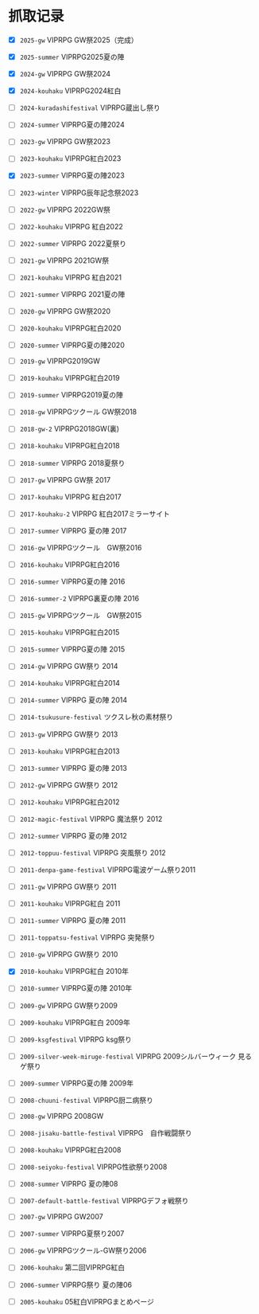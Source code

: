 # 抓取记录

- [x] `2025-gw` VIPRPG GW祭2025（完成）
- [x] `2025-summer` VIPRPG2025夏の陣
- [x] `2024-gw` VIPRPG GW祭2024
- [x] `2024-kouhaku` VIPRPG2024紅白
- [ ] `2024-kuradashifestival` VIPRPG蔵出し祭り
- [ ] `2024-summer` VIPRPG夏の陣2024
- [ ] `2023-gw` VIPRPG GW祭2023
- [ ] `2023-kouhaku` VIPRPG紅白2023
- [x] `2023-summer` VIPRPG夏の陣2023
- [ ] `2023-winter` VIPRPG辰年記念祭2023
- [ ] `2022-gw` VIPRPG 2022GW祭
- [ ] `2022-kouhaku` VIPRPG 紅白2022
- [ ] `2022-summer` VIPRPG 2022夏祭り
- [ ] `2021-gw` VIPRPG 2021GW祭
- [ ] `2021-kouhaku` VIPRPG 紅白2021
- [ ] `2021-summer` VIPRPG 2021夏の陣
- [ ] `2020-gw` VIPRPG GW祭2020
- [ ] `2020-kouhaku` VIPRPG紅白2020
- [ ] `2020-summer` VIPRPG夏の陣2020
- [ ] `2019-gw` VIPRPG2019GW
- [ ] `2019-kouhaku` VIPRPG紅白2019
- [ ] `2019-summer` VIPRPG2019夏の陣
- [ ] `2018-gw` VIPRPGツクール GW祭2018
- [ ] `2018-gw-2` VIPRPG2018GW(裏)
- [ ] `2018-kouhaku` VIPRPG紅白2018
- [ ] `2018-summer` VIPRPG 2018夏祭り
- [ ] `2017-gw` VIPRPG GW祭 2017
- [ ] `2017-kouhaku` VIPRPG 紅白2017
- [ ] `2017-kouhaku-2` VIPRPG 紅白2017ミラーサイト
- [ ] `2017-summer` VIPRPG 夏の陣 2017
- [ ] `2016-gw` VIPRPGツクール　GW祭2016
- [ ] `2016-kouhaku` VIPRPG紅白2016
- [ ] `2016-summer` VIPRPG夏の陣 2016
- [ ] `2016-summer-2` VIPRPG裏夏の陣 2016
- [ ] `2015-gw` VIPRPGツクール　GW祭2015
- [ ] `2015-kouhaku` VIPRPG紅白2015
- [ ] `2015-summer` VIPRPG夏の陣 2015
- [ ] `2014-gw` VIPRPG GW祭り 2014
- [ ] `2014-kouhaku` VIPRPG紅白2014
- [ ] `2014-summer` VIPRPG 夏の陣 2014
- [ ] `2014-tsukusure-festival` ツクスレ秋の素材祭り
- [ ] `2013-gw` VIPRPG GW祭り 2013
- [ ] `2013-kouhaku` VIPRPG紅白2013
- [ ] `2013-summer` VIPRPG 夏の陣 2013
- [ ] `2012-gw` VIPRPG GW祭り 2012
- [ ] `2012-kouhaku` VIPRPG紅白2012
- [ ] `2012-magic-festival` VIPRPG 魔法祭り 2012
- [ ] `2012-summer` VIPRPG 夏の陣 2012
- [ ] `2012-toppuu-festival` VIPRPG 突風祭り 2012
- [ ] `2011-denpa-game-festival` VIPRPG電波ゲーム祭り2011
- [ ] `2011-gw` VIPRPG GW祭り 2011
- [ ] `2011-kouhaku` VIPRPG紅白 2011
- [ ] `2011-summer` VIPRPG 夏の陣 2011
- [ ] `2011-toppatsu-festival` VIPRPG 突発祭り
- [ ] `2010-gw` VIPRPG GW祭り 2010
- [x] `2010-kouhaku` VIPRPG紅白 2010年
- [ ] `2010-summer` VIPRPG夏の陣 2010年
- [ ] `2009-gw` VIPRPG GW祭り2009
- [ ] `2009-kouhaku` VIPRPG紅白 2009年
- [ ] `2009-ksgfestival` VIPRPG ksg祭り
- [ ] `2009-silver-week-miruge-festival` VIPRPG 2009シルバーウィーク 見るゲ祭り
- [ ] `2009-summer` VIPRPG夏の陣 2009年
- [ ] `2008-chuuni-festival` VIPRPG厨二病祭り
- [ ] `2008-gw` VIPRPG 2008GW
- [ ] `2008-jisaku-battle-festival` VIPRPG　自作戦闘祭り
- [ ] `2008-kouhaku` VIPRPG紅白2008
- [ ] `2008-seiyoku-festival` VIPRPG性欲祭り2008
- [ ] `2008-summer` VIPRPG 夏の陣08
- [ ] `2007-default-battle-festival` VIPRPGデフォ戦祭り
- [ ] `2007-gw` VIPRPG GW2007
- [ ] `2007-summer` VIPRPG夏祭り2007
- [ ] `2006-gw` VIPRPGツクール-GW祭り2006
- [ ] `2006-kouhaku` 第二回VIPRPG紅白
- [ ] `2006-summer` VIPRPG祭り 夏の陣06
- [ ] `2005-kouhaku` 05紅白VIPRPGまとめページ


